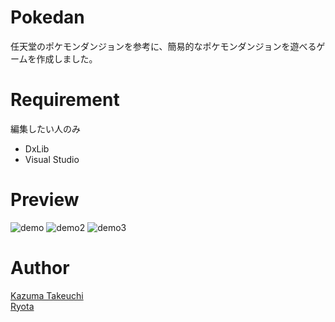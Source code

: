 # Pokedan
任天堂のポケモンダンジョンを参考に、簡易的なポケモンダンジョンを遊べるゲームを作成しました。


# Requirement
編集したい人のみ
* DxLib
* Visual Studio
 
# Preview
![demo](https://github.com/ryota050505/Pokedan/issues/3#issue-824426664)
![demo2](https://github.com/ryota050505/Pokedan/issues/2#issue-824425462)
![demo3](https://github.com/ryota050505/Pokedan/issues/4#issue-824433427)

# Author
[Kazuma Takeuchi](https://github.com/kazuma1027)\
[Ryota](https://github.com/ryota050505)
